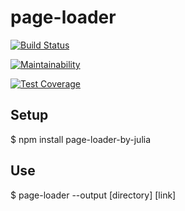 <h1>page-loader</h1>

[![Build Status](https://travis-ci.org/juliastetskaya/project-lvl3-s194.svg?branch=master)](https://travis-ci.org/juliastetskaya/project-lvl3-s194)

[![Maintainability](https://api.codeclimate.com/v1/badges/1cefabb1ee09bb7b593f/maintainability)](https://codeclimate.com/github/juliastetskaya/project-lvl3-s194/maintainability)

[![Test Coverage](https://api.codeclimate.com/v1/badges/1cefabb1ee09bb7b593f/test_coverage)](https://codeclimate.com/github/juliastetskaya/project-lvl3-s194/test_coverage)

<h2>Setup</h2>

<p> $ npm install page-loader-by-julia </p>


<h2>Use</h2>

<p> $ page-loader --output [directory] [link] </p>
